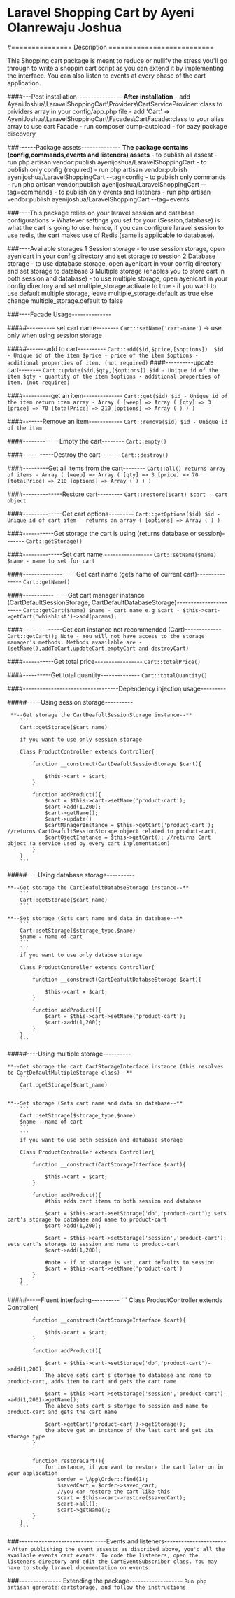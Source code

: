 # Laravel Shopping Cart by Ayeni Olanrewaju Joshua

#=============== Description ==========================

This Shopping cart package is meant to reduce or nullify the stress you'll go through to write a shoppin cart script
as you can extend it by implementing the interface. You can also listen to events at every phase of the cart application.

####---Post installation----------------
    **After installation**
    - add AyeniJoshua\LaravelShoppingCart\Providers\CartServiceProvider::class to prividers array in your config/app.php file
    - add 'Cart' => AyeniJoshua\LaravelShoppingCart\Facades\CartFacade::class to your alias array to use cart Facade
    - run composer dump-autoload - for eazy package discovery

  ###------Package assets--------------
    **The package contains (config,commands,events and listeners) assets**
    - to publish all assest
      - run php artisan vendor:publish ayenijoshua/LaravelShoppingCart
    - to publish only config (required)
      - run php artisan vendor:publish ayenijoshua/LaravelShoppingCart --tag=config
    - to publish only commands
      -  run php artisan vendor:publish ayenijoshua/LaravelShoppingCart --tag=commands
    - to publish only events and listeners
      -  run php artisan vendor:publish ayenijoshua/LaravelShoppingCart --tag=events

###----This package relies on your laravel session and database configurations
    > Whatever settings you set for your (Session,database) is what the cart is going to use. hence, if you can configure
      laravel session to use redis, the cart makes use of Redis (same is applicable to database).

###----Available storages
    1  Session storage
        - to use session storage, open ayenicart in your config directory and set storage to session
    2  Database storage
        - to use database storage, open ayenicart in your config directory and set storage to database
    3  Multiple storage (enables you to store cart in both session and database)
        - to use multiple storage, open ayenicart in your config directory and set multiple_storage.activate to true
        - if you want to use default multiple storage, leave multiple_storage.default as true else change multiple_storage.default to false
    
###----Facade Usage--------------

  #####---------- set cart name--------
    `Cart::setName('cart-name')` -> use only when using session storage

  #####-------add to cart----------
    ```
    Cart::add($id,$price,[$options]) 
    $id - Unique id of the item
    $price - price of the item
    $options - additional properties of item. (not required)
    ```
  ####----------update cart--------
    ```
    Cart::update($id,$qty,[$options])
    $id - Unique id of the item
    $qty - quantity of the item
    $options - additional properties of item. (not required)
    ```

  ####----------get an item--------------
    ```
    Cart::get($id)
    $id - Unique id of the item
    return item array - Array ( [weep] => Array ( [qty] => 3 [price] => 70 [totalPrice] => 210 [options] => Array ( ) ) )
    ```

  ####-------Remove an item------------
    ```
    Cart::remove($id)
    $id - Unique id of the item
    ```

  ####-------------Empty the cart--------
    ```
    Cart::empty()
    ```

  ####-----------Destroy the cart-------
    ```
    Cart::destroy()
    ```

  ####---------Get all items from the cart--------
    ```
    Cart::all()
    returns array of items - Array ( [weep] => Array ( [qty] => 3 [price] => 70 [totalPrice] => 210 [options] => Array ( ) ) )
    ```

  ####--------------Restore cart---------
    ```
    Cart::restore($cart)
    $cart - cart object
    ```

  ####--------------Get cart options---------
     ```
     Cart::getOptions($id)
     $id - Unique id of cart item  
     returns an array ( [options] => Array ( ) )
     ```

  ####-----------Get storage the cart is using (returns database or session)-------
    ```
    Cart::getStorage()
    ```

  ####--------------Set cart name -----------------
     ```
     Cart::setName($name)
     $name - name to set for cart
     ```

  ####-------------------Get cart name (gets name of current cart)---------------
      ```
      Cart::getName()
      ```

  ####----------------Get cart manager instance (CartDefaultSessionStorage, CartDefaultDatabaseStorage)-----------------------
      ```
      Cart::getCart($name)
      $name - cart name
      e.g $cart - $this->cart->getCart('whishlist')->add(params);
      ```

 ####--------------Get cart instance not recommended (Cart)-------------
     ```
     Cart::getCart();
     Note - You will not have access to the storage manager's methods.
     Methods avaailable are - (setName(),addToCart,updateCart,emptyCart and destroyCart)
     ```

####-----------Get total price-----------------
    ```
    Cart::totalPrice()
    ```

####----------Get total quantity--------------
    ```
    Cart::totalQuantity()
    ```

####----------------------------------Dependency injection usage---------

  #####-----Using session storage----------

     **--Get storage the CartDeafultSessionStorage instance--**
        ```
        Cart::getStorage($cart_name)

        if you want to use only session storage

        Class ProductController extends Controller{

            function __construct(CartDeafultSessionStorage $cart){
        
                $this->cart = $cart;
            }

            function addProduct(){
                $cart = $this->cart->setName('product-cart');
                $cart->add(1,200);
                $cart->getName();
                $cart->update()
                $cartManagerInstance = $this->getCart('product-cart'); //returns CartDeafultSessionStorage object related to product-cart,
                $cartOjectInstance = $this->getCart(); //returns Cart object (a service used by every cart inplementation)
            }
        }
        ```

  #####----Using database storage----------

    **--Get storage the CartDeafultDatabseStorage instance--**
        ```
        Cart::getStorage($cart_name)
        ```

    **--Set storage (Sets cart name and data in database--**
        ```
        Cart::setStorage($storage_type,$name)
        $name - name of cart
        ```
        ```
        if you want to use only databse storage

        Class ProductController extends Controller{

            function __construct(CartDeafultDatabseStorage $cart){
        
                $this->cart = $cart;
            }

            function addProduct(){
                $cart = $this->cart->setName('product-cart');
                $cart->add(1,200);
            }
        }
        ```

  #####----Using multiple storage----------

    **--Get storage the cart CartStorageInterface instance (this resolves to CartDefaultMultipleStorage class)--**
        ```
        Cart::getStorage($cart_name)
        ```

    **--Set storage (Sets cart name and data in database--**
        ```
        Cart::setStorage($storage_type,$name)
        $name - name of cart
        ```
        ```
        if you want to use both session and database storage

        Class ProductController extends Controller{

            function __construct(CartStorageInterface $cart){
        
                $this->cart = $cart;
            }

            function addProduct(){
                #this adds cart items to both session and database

                $cart = $this->cart->setStorage('db','product-cart'); sets cart's storage to database and name to product-cart
                $cart->add(1,200);

                $cart = $this->cart->setStorage('session','product-cart'); sets cart's storage to session and name to product-cart
                $cart->add(1,200);

                #note - if no storage is set, cart defaults to session
                $cart = $this->cart->setName('product-cart')
            }
        }
        ```

  #####-----Fluent interfacing----------
        ```
        Class ProductController extends Controller{

            function __construct(CartStorageInterface $cart){
        
                $this->cart = $cart;
            }

            function addProduct(){
                
                $cart = $this->cart->setStorage('db','product-cart')->add(1,200); 
                The above sets cart's storage to database and name to product-cart, adds item to cart and gets the cart name

                $cart = $this->cart->setStorage('session','product-cart')->add(1,200)->getName(); 
                The above sets cart's storage to session and name to product-cart and gets the cart name

                $cart->getCart('product-cart')->getStorage();
                the above get an instance of the last cart and get its storage type
            }


            function restoreCart(){
                for instance, if you want to restore the cart later on in your application
                    $order = \App\Order::find(1);
                    $savedCart = $order->saved_cart;
                    //you can restore the cart like this
                    $cart = $this->cart->restore($savedCart);
                    $cart->all();
                    $cart->getName();
            }
        }
        ```

###-------------------------------Events and listeners-----------------------
    ```
    After publishing the event assests as discribed above, you'd all the available events cart events.
    To code the listeners, open the listeners directory and edit the CartEventSubscriber class.
    You may have to study laravel documentation on events.
    ```

###--------------- Extending the package-------------------
    `Run php artisan generate:cartstorage, and follow the instructions`